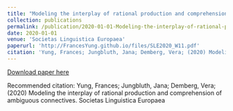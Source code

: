 ```yaml
---
title: "Modeling the interplay of rational production and comprehension of ambiguous connectives"
collection: publications
permalink: /publication/2020-01-01-Modeling-the-interplay-of-rational-production
date: 2020-01-01
venue: 'Societas Linguistica Europaea'
paperurl: 'http://FrancesYung.github.io/files/SLE2020_W11.pdf'
citation: 'Yung, Frances; Jungbluth, Jana; Demberg, Vera; (2020) Modeling the interplay of rational production and comprehension of ambiguous connectives. Societas Linguistica Europaea'
---
```


<a href='http://FrancesYung.github.io/files/SLE2020_W11.pdf'>Download paper here</a>

Recommended citation: Yung, Frances; Jungbluth, Jana; Demberg, Vera; (2020) Modeling the interplay of rational production and comprehension of ambiguous connectives. Societas Linguistica Europaea